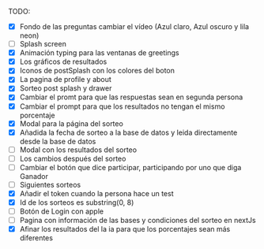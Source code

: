 TODO:

- [x] Fondo de las preguntas cambiar el vídeo (Azul claro, Azul oscuro y lila neon)
- [ ] Splash screen
- [x] Animación typing para las ventanas de greetings
- [x] Los gráficos de resultados
- [x] Iconos de postSplash con los colores del boton
- [x] La pagina de profile y about
- [x] Sorteo post splash y drawer
- [x] Cambiar el promt para que las respuestas sean en segunda persona
- [x] Cambiar el prompt para que los resultados no tengan el mismo porcentaje
- [x] Modal para la página del sorteo
- [x] Añadida la fecha de sorteo a la base de datos y leida directamente desde la base de datos
- [ ] Modal con los resultados del sorteo
- [ ] Los cambios después del sorteo
- [ ] Cambiar el botón que dice participar, participando por uno que diga Ganador
- [ ] Siguientes sorteos
- [x] Añadir el token cuando la persona hace un test
- [x] Id de los sorteos es substring(0, 8)
- [ ] Botón de Login con apple
- [ ] Pagina con información de las bases y condiciones del sorteo en nextJs
- [x] Afinar los resultados del la ia para que los porcentajes sean más diferentes
